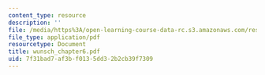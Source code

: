 ```yaml
---
content_type: resource
description: ''
file: /media/https%3A/open-learning-course-data-rc.s3.amazonaws.com/res-12-000-evolution-of-physical-oceanography-spring-2007/7f31bad7af3bf0135dd32b2cb39f7309_wunsch_chapter6.pdf
file_type: application/pdf
resourcetype: Document
title: wunsch_chapter6.pdf
uid: 7f31bad7-af3b-f013-5dd3-2b2cb39f7309
---
```

